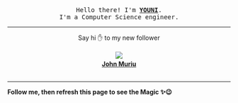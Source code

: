 <p align='center'>
    <samp>Hello there! I'm <b><a href='https://github.com/abdelyouni'>YOUNI</a></b>.<br>
        I'm a Computer Science engineer.
    </samp>
</p>
<hr>
<p align='center'>
    <span>Say hi ✋ to my new follower </span></br></br>
    <img src='https://itspot.ma/github/John-Muriu_avatar.png'><b></br>
    <a href='https://github.com/John-Muriu'>John Muriu</a></b></br></br>
</p>
<hr>
<b>Follow me, then refresh this page to see the Magic ✨😉</b>